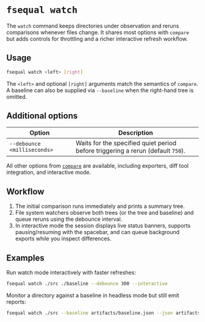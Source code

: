 # `fsequal watch`

The `watch` command keeps directories under observation and reruns comparisons whenever files change. It shares most options with `compare` but adds controls for throttling and a richer interactive refresh workflow.

## Usage

```bash
fsequal watch <left> [right]
```

The `<left>` and optional `[right]` arguments match the semantics of `compare`. A baseline can also be supplied via `--baseline` when the right-hand tree is omitted.

## Additional options

| Option | Description |
| --- | --- |
| `--debounce <milliseconds>` | Waits for the specified quiet period before triggering a rerun (default `750`). |

All other options from [`compare`](command-compare.md) are available, including exporters, diff tool integration, and interactive mode.

## Workflow

1. The initial comparison runs immediately and prints a summary tree.
2. File system watchers observe both trees (or the tree and baseline) and queue reruns using the debounce interval.
3. In interactive mode the session displays live status banners, supports pausing/resuming with the spacebar, and can queue background exports while you inspect differences.

## Examples

Run watch mode interactively with faster refreshes:

```bash
fsequal watch ./src ./baseline --debounce 300 --interactive
```

Monitor a directory against a baseline in headless mode but still emit reports:

```bash
fsequal watch ./src --baseline artifacts/baseline.json --json artifacts/watch-report.json --summary artifacts/watch-summary.json
```
